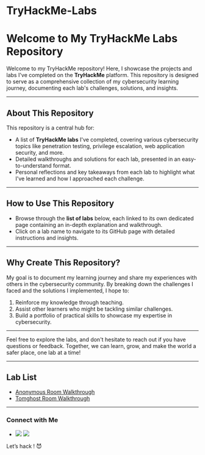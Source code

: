 # TryHackMe-Labs



# Welcome to My TryHackMe Labs Repository  

Welcome to my TryHackMe repository! Here, I showcase the projects and labs I've completed on the **TryHackMe** platform. This repository is designed to serve as a comprehensive collection of my cybersecurity learning journey, documenting each lab's challenges, solutions, and insights.  

---

## About This Repository  
This repository is a central hub for:  
- A list of **TryHackMe labs** I've completed, covering various cybersecurity topics like penetration testing, privilege escalation, web application security, and more.  
- Detailed walkthroughs and solutions for each lab, presented in an easy-to-understand format.  
- Personal reflections and key takeaways from each lab to highlight what I've learned and how I approached each challenge.  

---

## How to Use This Repository  
- Browse through the **list of labs** below, each linked to its own dedicated page containing an in-depth explanation and walkthrough.  
- Click on a lab name to navigate to its GitHub page with detailed instructions and insights.  

---


## Why Create This Repository?  
My goal is to document my learning journey and share my experiences with others in the cybersecurity community. By breaking down the challenges I faced and the solutions I implemented, I hope to:  
1. Reinforce my knowledge through teaching.  
2. Assist other learners who might be tackling similar challenges.  
3. Build a portfolio of practical skills to showcase my expertise in cybersecurity.  

---

Feel free to explore the labs, and don't hesitate to reach out if you have questions or feedback. Together, we can learn, grow, and make the world a safer place, one lab at a time!  

---

## Lab List  

- [Anonymous Room Walkthrough](https://github.com/karim481/Anonymous/blob/main/README.md)
- [Tomghost Room Walkthrough](https://github.com/karim481/Tomghost-Room-Walkthrough/tree/main)  



---

### Connect with Me  
- <a href="https://tryhackme.com/p/karimayman481" target="_blank">
  <img src="https://img.shields.io/badge/-TryHackMe-2e7d32?&style=for-the-badge&logo=tryhackme&logoColor=white" /></a> <a href="https://www.linkedin.com/in/karimayman481/"><img src="https://img.shields.io/badge/-LinkedIn-0072b1?&style=for-the-badge&logo=linkedin&logoColor=white" /></a> 

Let’s hack ! 😈

